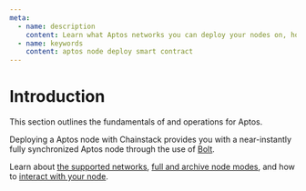 ```yaml
---
meta:
  - name: description
    content: Learn what Aptos networks you can deploy your nodes on, how to deploy a smart contract, how to connect to your Cronos node.
  - name: keywords
    content: aptos node deploy smart contract
---
```


# Introduction

This section outlines the fundamentals of and operations for Aptos.

Deploying a Aptos node with Chainstack provides you with a near-instantly fully synchronized Aptos node through the use of [Bolt](/glossary/bolt).

Learn about [the supported networks](/operations/aptos/networks), [full and archive node modes](/operations/aptos/modes), and how to [interact with your node](/operations/aptos/tools).
